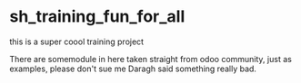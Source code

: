 # sh_training_fun_for_all
this is a super coool training project 

There are somemodule in here taken straight from odoo community, just as examples, please don't sue me
 Daragh said something really bad.
